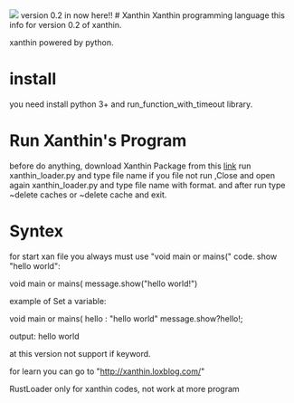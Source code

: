 <img src="https://iili.io/JNnPlyb.md.png"/>
version 0.2 in now here!!
# Xanthin
Xanthin programming language
this info for version 0.2 of xanthin.

xanthin powered by python.

<h1>install</h1>
you need install python 3+ and run_function_with_timeout library.
<h1>Run Xanthin's Program</h1>
before do anything, download Xanthin Package from this <a href="#">link</a>
run xanthin_loader.py and type file name
if you file not run ,Close and open again xanthin_loader.py and type file name with format.
and after run type ~delete caches or ~delete cache and exit.
<h1>Syntex</h1>
for start xan file you always must use "void main or mains(" code.
show "hello world":

void main or mains(
message.show("hello world!")


example of Set a variable:

void main or mains(
hello : "hello world"
message.show?hello!;

output:
hello world

at this version not support if keyword.

for learn you can go to "http://xanthin.loxblog.com/"

<p>RustLoader only for xanthin codes, not work at more program</p>
